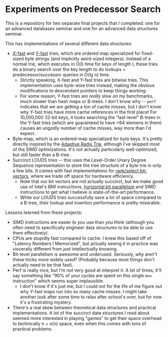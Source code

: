 # Experiments on Predecessor Search

This is a repository for two separate final projects that I completed:
one for an advanced databases seminar and one for an advanced data
structures seminar.

This has implementations of several different data structures:
- [X-fast](https://en.wikipedia.org/wiki/X-fast_trie) and
  [Y-fast](https://en.wikipedia.org/wiki/Y-fast_trie) tries, which are
  ordered map specialized for fixed-sized byte strings (and implicitly
  word-sized integers). Instead of a normal trie, which executes in
  O(l) time for keys of length l, these tries do a binary search over
  the key length to do lookups + predecessor/successor queries in O(lg
  n) time.
  - Strictly speaking, X-fast and Y-fast tries are bitwise tries. This
    implementation uses byte-wise tries instead, making the obvious
    modifications to descendant pointers to keep things working.
  - For some reason, Y-fast tries are *really* slow on my benchmarks,
    much slower than hash maps or B-trees. I don't know why -- `perf`
    indicates that we are getting a ton of cache misses, but I don't
    know *why* Y-fast tries have more cache references in the first
    place! For 10,000,000 32-bit keys, it looks searching the
    "last-level" B-trees in the Y-fast tries (which are guaranteed to
    have <64 elemens in them) causes an ungodly number of cache misses,
    way more than I'd expect.
- Byte-map, which is an ordered-map specialized for byte keys. It's
  pretty directly inspired by the [Adaptive Radix
  Trie](https://db.in.tum.de/~leis/papers/ART.pdf), although I've
  skipped most of the SIMD optimizations. It's not actually particularly
  well-optimized, but still faster than a B-tree.
- Succinct LOUDS tries -- this uses the Level-Order Unary Degree
  Sequence representation to store the tree structure of a byte trie in
  only a few bits. It comes with fast implementations for [rank/select
  bit-vectors](https://en.wikipedia.org/wiki/Succinct_data_structure#Succinct_dictionaries),
  where we trade off space for hardware efficiency.
  - Note that our bit vectors are not actually succinct, but we make good use of
  Intel's BMI instructions, [horizontal bit
  parallelism](http://pages.cs.wisc.edu/~jignesh/publ/BitWeaving.pdf)
  and SIMD instructions to get what I believe is state-of-the-art
  performance.
  - While our LOUDS tries successfully save a lot of space compared to a
    B-tree, their lookup and insertion performance is pretty miserable.

Lessons learned from these projects:
- SIMD instructions are easier to you use than you think (although you
  often need to specifically engineer data structures to be able to use
  them effectively).
- CPUs are stupidly fast compared to cache. I knew this based off
  of "Latency Numbers I Memorized", but actually seeing it in practice
  was viscerally different from just intellectually knowing.
- Bit-level parallelism is awesome and underused. Seriously, why aren't
  these tricks more widely used? (Probably because most things don't
  actually need to be that fast).
- Perf is really nice, but I'm not very good at interpret it. A lot of
  times, it'll say something like "90% of your cycles are spent on this
  single `mov` instruction" which seems super implausible.
  - I don't know if it's just me, but I could not for the life of me
    figure out why Y-fast maps run into so many cache misses. I might
    take another look after some time to relax after school's over, but
    for now it's a frustrating mystery.
- There's a real skew between theoretical data structures and practical
  implementations. A lot of the succinct data structures I read about
  seemed more interested in playing "games" to get their space overhead
  to technically n + o(n) space, even when this comes with tons of
  practical problems.
